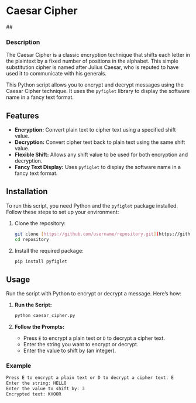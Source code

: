 
# <h1>Caesar Cipher</h1>

##<h3> Description </h3>

The Caesar Cipher is a classic encryption technique that shifts each letter in the plaintext by a fixed number of positions in the alphabet. This simple substitution cipher is named after Julius Caesar, who is reputed to have used it to communicate with his generals.

This Python script allows you to encrypt and decrypt messages using the Caesar Cipher technique. It uses the `pyfiglet` library to display the software name in a fancy text format.

## Features

- **Encryption:** Convert plain text to cipher text using a specified shift value.
- **Decryption:** Convert cipher text back to plain text using the same shift value.
- **Flexible Shift:** Allows any shift value to be used for both encryption and decryption.
- **Fancy Text Display:** Uses `pyfiglet` to display the software name in a fancy text format.

## Installation

To run this script, you need Python and the `pyfiglet` package installed. Follow these steps to set up your environment:

1. Clone the repository:
    ```bash
    git clone [https://github.com/username/repository.git](https://github.com/Farhaaaaaaa/CEASAR-CIPHER-/blob/main/README.md)
    cd repository
    ```

2. Install the required package:
    ```bash
    pip install pyfiglet
    ```

## Usage

Run the script with Python to encrypt or decrypt a message. Here’s how:

1. **Run the Script:**
    ```bash
    python caesar_cipher.py
    ```

2. **Follow the Prompts:**

   - Press `E` to encrypt a plain text or `D` to decrypt a cipher text.
   - Enter the string you want to encrypt or decrypt.
   - Enter the value to shift by (an integer).

### Example

```bash
Press E to encrypt a plain text or D to decrypt a cipher text: E
Enter the string: HELLO
Enter the value to shift by: 3
Encrypted text: KHOOR

